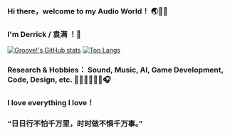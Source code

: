 ### Hi there，welcome to my Audio World！ 🌏🌌🌊
### I'm Derrick / 袁满 ！👋

[![Groove!'s GitHub stats](https://github-readme-stats.vercel.app/api?username=Derrick-Yuan&show_icons=true&theme=radical)](https://github.com/Derrick-Yuan/github-readme-stats)
[![Top Langs](https://github-readme-stats.vercel.app/api/top-langs/?username=Derrick-Yuan&layout=compact)](https://github.com/Derrick-Yuan/github-readme-stats)

### Research & Hobbies： Sound, Music, AI, Game Development, Code, Design, etc. 🎸🎹🥁🎻🎺🎤🎧
### I love everything I love！
### “日日行不怕千万里，时时做不惧千万事。”

<!--
**Derrick-Yuan/Derrick-Yuan** is a ✨ _special_ ✨ repository because its `README.md` (this file) appears on your GitHub profile.

Here are some ideas to get you started:

- 🔭 I’m currently working on ...
- 🌱 I’m currently learning ...
- 👯 I’m looking to collaborate on ...
- 🤔 I’m looking for help with ...
- 💬 Ask me about ...
- 📫 How to reach me: ...
- 😄 Pronouns: ...
- ⚡ Fun fact: ...
-->
